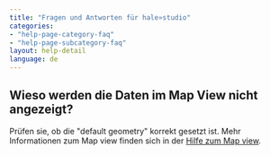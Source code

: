 ```yaml
---
title: "Fragen und Antworten für hale»studio"
categories:
- "help-page-category-faq"
- "help-page-subcategory-faq"
layout: help-detail
language: de
---
```


<h2>Wieso werden die Daten im Map View nicht angezeigt?</h2>

Prüfen sie, ob die "default geometry" korrekt gesetzt ist. 
Mehr Informationen zum Map view finden sich in der 
<a href="http://help.halestudio.org/latest/index.jsp?topic=%2Feu.esdihumboldt.hale.doc.user.views.styledmap%2Fhtml%2Fmap_view.html&cp%3D0_4_10">  Hilfe zum Map view</a>.
   
